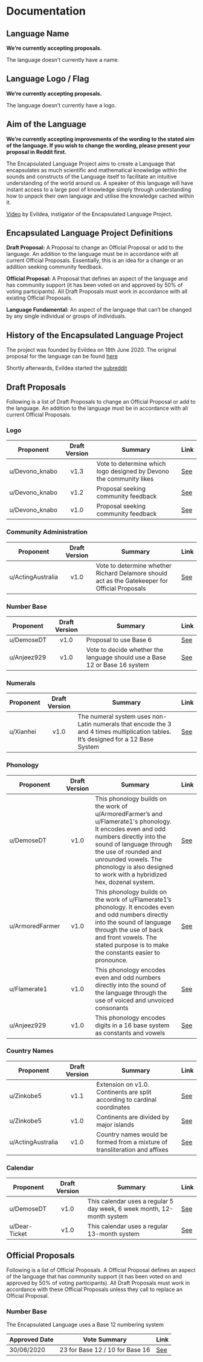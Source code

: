 # Documentation

## Language Name

**We’re currently accepting proposals.**

The language doesn’t currently have a name.

## Language Logo / Flag

**We’re currently accepting proposals.**

The language doesn’t currently have a logo.

## Aim of the Language

**We’re currently accepting improvements of the wording to the stated aim of the language. If you wish to change the wording, please present your proposal in Reddit first.**

The Encapsulated Language Project aims to create a Language that encapsulates as much scientific and mathematical knowledge within the sounds and constructs of the Language itself to facilitate an intuitive understanding of the world around us. A speaker of this language will have instant access to a large pool of knowledge simply through understanding how to unpack their own language and utilise the knowledge cached within it.

[Video](https://youtu.be/0VCLTq6epQQ) by Evildea, instigator of the Encapsulated Language Project.

## Encapsulated Language Project Definitions

**Draft Proposal:** A Proposal to change an Official Proposal or add to the language. An addition to the language must be in accordance with all current Official Proposals. Essentially, this is an idea for a change or an addition seeking community feedback.

**Official Proposal:** A Proposal that defines an aspect of the language and has community support (it has been voted on and approved by 50% of voting participants). All Draft Proposals must work in accordance with all existing Official Proposals.

**Language Fundamental:** An aspect of the language that can’t be changed by any single individual or groups of individuals.

## History of the Encapsulated Language Project

The project was founded by Evildea on 18th June 2020. The original proposal for the language can be found [here](https://www.youtube.com/watch?v=0VCLTq6epQQ)

Shortly afterwards, Evildea started the [subreddit](https://www.reddit.com/r/EncapsulatedLanguage/)

## Draft Proposals

Following is a list of Draft Proposals to change an Official Proposal or add to the language. An addition to the language must be in accordance with all current Official Proposals.

### Logo

| Proponent      | Draft Version | Summary                                                             | Link                                                                                                    |
| -------------- | :-----------: | ------------------------------------------------------------------- | ------------------------------------------------------------------------------------------------------- |
| u/Devono_knabo |     v1.3      | Vote to determine which logo designed by Devono the community likes | [See](https://www.reddit.com/r/EncapsulatedLanguage/comments/hh4mxm/draft_proposal_lets_choose_a_logo/) |
| u/Devono_knabo |     v1.2      | Proposal seeking community feedback                                 | [See](https://www.reddit.com/r/EncapsulatedLanguage/comments/hefbnt/logo_20_in_all_colors/)             |
| u/Devono_knabo |     v1.0      | Proposal seeking community feedback                                 | [See](https://www.reddit.com/r/EncapsulatedLanguage/comments/hefack/logo_20/)                           |

### Community Administration

| Proponent         | Draft Version | Summary                                                                                        | Link                                                                                                                  |
| ----------------- | :-----------: | ---------------------------------------------------------------------------------------------- | --------------------------------------------------------------------------------------------------------------------- |
| u/ActingAustralia |     v1.0      | Vote to determine whether Richard Delamore should act as the Gatekeeper for Official Proposals | [See](https://www.reddit.com/r/EncapsulatedLanguage/comments/hgyh4a/draft_proposal_evildea_act_as_a_gate_keeper_for/) |

### Number Base

| Proponent   | Draft Version | Summary                                                                    | Link                                                                                          |
| ----------- | :-----------: | -------------------------------------------------------------------------- | --------------------------------------------------------------------------------------------- |
| u/DemoseDT  |     v1.0      | Proposal to use Base 6                                                     | [See](https://www.reddit.com/r/EncapsulatedLanguage/comments/hhbond/draft_proposal_base_six/) |
| u/Anjeez929 |     v1.0      | Vote to decide whether the language should use a Base 12 or Base 16 system | [See](https://www.reddit.com/r/EncapsulatedLanguage/comments/hg350n/base_12_or_base_16/)      |

### Numerals

| Proponent | Draft Version | Summary                                                                                                                            | Link                                                                                                              |
| --------- | :-----------: | ---------------------------------------------------------------------------------------------------------------------------------- | ----------------------------------------------------------------------------------------------------------------- |
| u/Xianhei |     v1.0      | The numeral system uses non-Latin numerals that encode the 3 and 4 times multiplication tables. It’s designed for a 12 Base System | [See](https://www.reddit.com/r/EncapsulatedLanguage/comments/hfvung/when_encapsulation_is_going_too_far_part_ii/) |

### Phonology

| Proponent       | Draft Version | Summary                                                                                                                                                                                                                                       | Link                                                                                                                     |
| --------------- | :-----------: | --------------------------------------------------------------------------------------------------------------------------------------------------------------------------------------------------------------------------------------------- | ------------------------------------------------------------------------------------------------------------------------ |
| u/DemoseDT |     v1.0      | This phonology builds on the work of u/ArmoredFarmer’s and u/Flamerate1's phonology. It encodes even and odd numbers directly into the sound of language through the use of rounded and unrounded vowels. The phonology is also designed to work with a hybridized hex, dozenal system. | [See](https://www.reddit.com/r/EncapsulatedLanguage/comments/hihvjk/draft_proposal_hex_dozenal_hybrid_vowel_system/) |
| u/ArmoredFarmer |     v1.0      | This phonology builds on the work of u/Flamerate1’s phonology. It encodes even and odd numbers directly into the sound of language through the use of back and front vowels. The stated purpose is to make the constants easier to pronounce. | [See](https://www.reddit.com/r/EncapsulatedLanguage/comments/hh6uiw/another_draft_proposal_for_phonology_armoredfarmer/) |
| u/Flamerate1    |     v1.0      | This phonology encodes even and odd numbers directly into the sound of the language through the use of voiced and unvoiced consonants                                                                                                         | [See](https://www.reddit.com/r/EncapsulatedLanguage/comments/heo82f/phonology_draft_proposition_flamerate1_f1_for_help/) |
| u/Anjeez929     |     v1.0      | This phonology encodes digits in a 16 base system as constants and vowels                                                                                                                                                                     | [See](https://www.reddit.com/r/EncapsulatedLanguage/comments/hdqgzv/a_base_sixteen_themed_thing/)                        |

### Country Names

| Proponent         | Draft Version | Summary                                                                     | Link                                                                                                                                             |
| ----------------- | :-----------: | --------------------------------------------------------------------------- | ------------------------------------------------------------------------------------------------------------------------------------------------ |
| u/Zinkobe5        |     v1.1      | Extension on v1.0. Continents are split according to cardinal coordinates   | [See](https://www.reddit.com/r/EncapsulatedLanguage/comments/hgy0wu/pictured_proposal_of_continent_division/)                                    |
| u/Zinkobe5        |     v1.0      | Continents are divided by major islands                                     | [See](https://www.reddit.com/r/EncapsulatedLanguage/comments/hfb84h/proposal_for_country_names/fvy7erj/?utm_medium=android_app&utm_source=share) |
| u/ActingAustralia |     v1.0      | Country names would be formed from a mixture of transliteration and affixes | [See](https://www.reddit.com/r/EncapsulatedLanguage/comments/hfb84h/proposal_for_country_names/)                                                 |

### Calendar

| Proponent     | Draft Version | Summary                                                                | Link                                                                                                    |
| ------------- | :-----------: | ---------------------------------------------------------------------- | ------------------------------------------------------------------------------------------------------- |
| u/DemoseDT    |     v1.0      | This calendar uses a regular 5 day week, 6 week month, 12-month system | [See](https://www.reddit.com/r/EncapsulatedLanguage/comments/hhy9ki/draft_proposal_perennial_calendar/) |
| u/Dear-Ticket |     v1.0      | This calendar uses a regular 13-month system                           | [See](https://www.reddit.com/r/EncapsulatedLanguage/comments/hgspol/calendar_system/)                   |

## Official Proposals

Following is a list of Official Proposals. A Official Proposal defines an aspect of the language that has community support (it has been voted on and approved by 50% of voting participants). All Draft Proposals must work in accordance with these Official Proposals unless they call to replace an Official Proposal. 

### Number Base

The Encapsulated Language uses a Base 12 numbering system

| Approved Date     | Vote Summary | Link                                                                                                    |
| ------------- | :-----------: | ------------------------------------------------------------------------------------------------------- |
| 30/06/2020    |     23 for Base 12 / 10 for Base 16      | [See](https://www.reddit.com/r/EncapsulatedLanguage/comments/hg350n/base_12_or_base_16/) |

